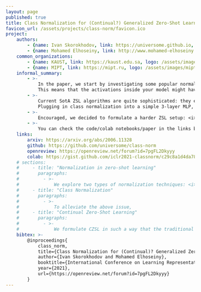 ```yaml
---
layout: page
published: true
title: Class Normalization for (Continual?) Generalized Zero-Shot Learning
favicon_url: /assets/projects/class-norm/favicon.ico
project:
    authors:
        - {name: Ivan Skorokhodov, link: https://universome.github.io, affiliations: [1,2]}
        - {name: Mohamed Elhoseiny, link: http://www.mohamed-elhoseiny.com, affiliations: [1]}
    common_organizations:
        - {name: KAUST, link: https://kaust.edu.sa, logo: /assets/images/kaust-logo.png}
        - {name: MIPT, link: https://mipt.ru, logo: /assets/images/mipt-logo.png}
    informal_summary:
        - >-
            In the paper, we start by investigating some popular normalization techniques used in zero-shot learning and find out that they work as expected only for linear models and do not provide normalization properties for the deep ones.
            This means that the activations inside your model might have too big or too small variance which potentionally can spoil the training (as we observed in practice to some extent). This limitation is easily mitigated via <i>class normalization</i>: an analog of BatchNorm applied across class dimension instead of the batch dimension. We show that it stabilizes the activations variance in the model and smoothes out its loss surface.
        - >-
            Current SotA ZSL algorithms are quite sophisticated: they either use generative models (GANs/VAEs/flow-based models/etc) with many hand-crafted losses or some intricate learning pipelines like episode-based training or meta-learning. Also, the optimization for them is very slow and takes up to several hours (yes, for traditional ZSL it is somewhat a lot).
            Plugging in class normalization into a simple 3-layer MLP, we outperformed modern ZSL SotA on the common datasets without any bells and whistles. Moreover, since our method is so simple, it trains in just 20-30 seconds!
        - >-
            Encouraged, we decided to formulate a harder ZSL setup: <i>continual zero-shot learning</i>. In this setup, your model is trained sequentially on different ZSL tasks and each time its performance is evaluated on <i>all</i> the future tasks combined. We formulated for it a couple of benchmarks, evaluation metrics, tested a bunch of common lifelong-learning methods and tried our class normalization for them. To our surprise, it gave even larger boost than for a traditional ZSL: about ~40% on average (in mean harmonic accuracy).
        - >-
            You can check the code/colab notebooks/paper in the links below.
    links:
        arxiv: https://arxiv.org/abs/2006.11328
        github: https://github.com/universome/class-norm
        openreview: https://openreview.net/forum?id=7pgFL2Dkyyy
        colab: https://gist.github.com/iclr2021-classnorm/c29c8a1d4da78eb75a4cae24348b061d
    # sections:
    #     - title: "Normalization in zero-shot learning"
    #       paragraphs:
    #         - >-
    #             We explore two types of normalization techniques: <i>scaled cosine distance</i> and <i>attributes normalization</i>.
    #     - title: "Class Normalization"
    #       paragraphs:
    #         - >-
    #             To alleviate the above issue,
    #     - title: "Continual Zero-Shot Learning"
    #       paragraphs:
    #         - >-
    #             We formulate CZSL in such a way that the traditional ZSL is a special case of it for \(T = 2\).
    bibtex: >-
        @inproceedings{
            class_norm,
            title={Class Normalization for (Continual)? Generalized Zero-Shot Learning},
            author={Ivan Skorokhodov and Mohamed Elhoseiny},
            booktitle={International Conference on Learning Representations},
            year={2021},
            url={https://openreview.net/forum?id=7pgFL2Dkyyy}
        }
---
```

